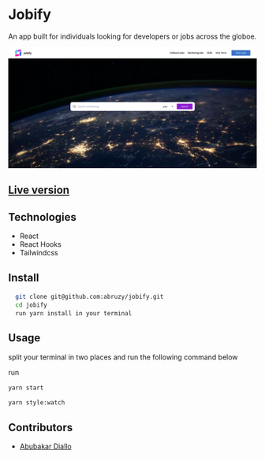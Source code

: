# Jobify

An app built for individuals looking for developers or jobs across the globoe.

![Jobify](./jobify.png)


## [Live version](https://jobify-7k8g8ix0y.vercel.app/)

## Technologies

- React
- React Hooks
- Tailwindcss

## Install

```sh
  git clone git@github.com:abruzy/jobify.git
  cd jobify
  run yarn install in your terminal
  ```

  ## Usage

  split your terminal in two places and run the following command below

  run 

  ```sh
  yarn start
  ```

```sh
yarn style:watch
```

## Contributors

- [Abubakar Diallo](https://github.com/abruzy)
